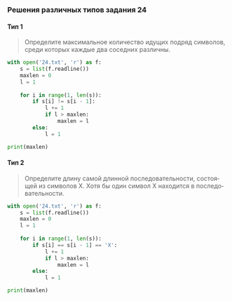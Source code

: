 ### Решения различных типов задания 24

#### Тип 1
> Опре­де­ли­те мак­си­маль­ное ко­ли­че­ство иду­щих под­ряд сим­во­лов, среди ко­то­рых каж­дые два со­сед­них раз­лич­ны.

```python
with open('24.txt', 'r') as f:
	s = list(f.readline())
	maxlen = 0
	l = 1
	
	for i in range(1, len(s)):
		if s[i] != s[i - 1]:
			l += 1
			if l > maxlen:
				maxlen = l
		else:
			l = 1

print(maxlen)
```

#### Тип 2
> Опре­де­ли­те длину самой длин­ной по­сле­до­ва­тель­но­сти, со­сто­я­щей из сим­во­лов X. Хотя бы один сим­вол X на­хо­дит­ся в по­сле­до­ва­тель­но­сти.

```python
with open('24.txt', 'r') as f:
	s = list(f.readline())
	maxlen = 0
	l = 1
	
	for i in range(1, len(s)):
		if s[i] == s[i - 1] == 'X':
			l += 1
			if l > maxlen:
				maxlen = l
		else:
			l = 1

print(maxlen)
```
